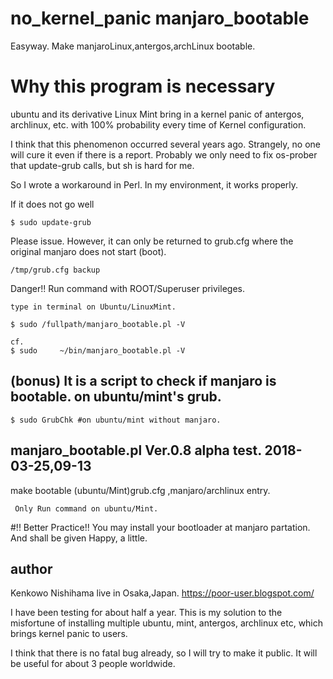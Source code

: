 # no_kernel_panic manjaro_bootable
Easyway. Make manjaroLinux,antergos,archLinux bootable.

# Why this program is necessary

ubuntu and its derivative Linux Mint bring in a kernel panic of antergos, archlinux, etc. with 100% probability every time of Kernel configuration.

I think that this phenomenon occurred several years ago. Strangely, no one will cure it even if there is a report. Probably we only need to fix os-prober that update-grub calls, but sh is hard for me.

So I wrote a workaround in Perl. In my environment, it works properly.

If it does not go well
```
$ sudo update-grub
```
Please issue. However, it can only be returned to grub.cfg where the original manjaro does not start (boot).
```
/tmp/grub.cfg backup
```
Danger!! Run command with ROOT/Superuser privileges. 
```
type in terminal on Ubuntu/LinuxMint.

$ sudo /fullpath/manjaro_bootable.pl -V 

cf.
$ sudo     ~/bin/manjaro_bootable.pl -V 

```
## (bonus) It is a script to check if manjaro is bootable. on ubuntu/mint's grub.
```
$ sudo GrubChk #on ubuntu/mint without manjaro.

```

## manjaro_bootable.pl Ver.0.8 alpha test. 2018-03-25,09-13
 make bootable (ubuntu/Mint)grub.cfg ,manjaro/archlinux entry.
```
 Only Run command on ubuntu/Mint.
``` 
 
#!! Better Practice!! You may install your bootloader at manjaro partation.
And shall be given Happy, a little.
 
## author
Kenkowo Nishihama live in Osaka,Japan.
https://poor-user.blogspot.com/

I have been testing for about half a year. This is my solution to the misfortune of installing multiple ubuntu, mint, antergos, archlinux etc, which brings kernel panic to users.

I think that there is no fatal bug already, so I will try to make it public. It will be useful for about 3 people worldwide.
